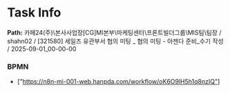 # Task Info

**Path:** 카페24(주)\본사사업장\[CG]MI본부\마케팅센터\프론트빌더그룹\MIS팀\팀장 / shahn02 / [321580] 세일즈 유관부서 협의 미팅 _ 협의 미팅 - 아젠다 준비_수기 작성 / 2025-09-01_00-00-00

### BPMN
- ["https://n8n-mi-001-web.hanpda.com/workflow/oK6O9lH5h1q8nzIQ"]

